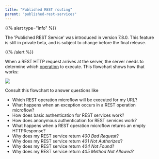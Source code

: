 ```yaml
---
title: "Published REST routing"
parent: "published-rest-services"
---
```


{{% alert type="info" %}}

The 'Published REST Service' was introduced in version 7.8.0. This feature is still in private beta, and is subject to change before the final release.

{{% /alert %}}

When a REST HTTP request arrives at the server, the server needs to determine which [operation](published-rest-operation) to execute. This flowchart shows how that works:

![](attachments/published-rest-service/determine-operation.png)

Consult this flowchart to answer questions like
 * Which REST operation microflow will be executed for my URL?
 * What happens when an exception occurs in a REST operation microflow?
 * How does basic authentication for REST services work?
 * How does anonymous authentication for REST services work?
 * What happens when a REST operation microflow returns an empty HTTPResponse?
 * Why does my REST service return _400 Bad Request_?
 * Why does my REST service return _401 Not Authorized_?
 * Why does my REST service return _404 Not Found_?
 * Why does my REST service return _405 Method Not Allowed_?

